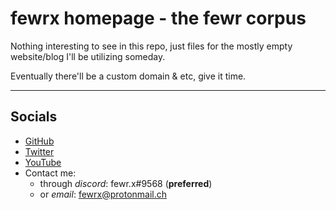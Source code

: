 # fewrx homepage - the fewr corpus

Nothing interesting to see in this repo, just files for the mostly empty website/blog I'll be utilizing someday.

Eventually there'll be a custom domain & etc, give it time.

---
## Socials
- [GitHub](https://github.com/sventec)
- [Twitter](https://twitter.com/ffewrr)
- [YouTube](https://youtube.com/datheadcrabtho)
- Contact me:
    - through *discord*: fewr.x#9568 (**preferred**)
    - or *email*: fewrx@protonmail.ch
